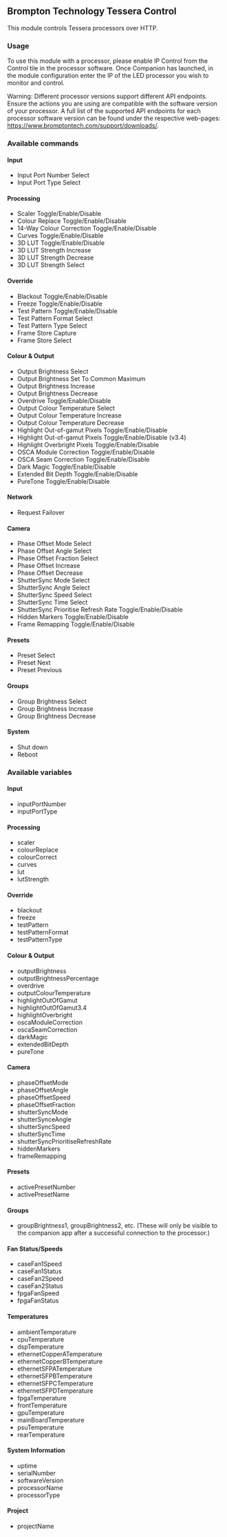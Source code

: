 ## Brompton Technology Tessera Control

This module controls Tessera processors over HTTP.

### Usage
To use this module with a processor, please enable IP Control from the Control tile in the processor software.
Once Companion has launched, in the module configuration enter the IP of the LED processor you wish to monitor and control.

Warning: Different processor versions support different API endpoints. Ensure the actions you are using are compatible with the software version of your processor.
A full list of the supported API endpoints for each processor software version can be found under the respective web-pages:
https://www.bromptontech.com/support/downloads/.

### Available commands
#### Input
- Input Port Number Select
- Input Port Type Select

#### Processing
- Scaler Toggle/Enable/Disable
- Colour Replace Toggle/Enable/Disable
- 14-Way Colour Correction Toggle/Enable/Disable
- Curves Toggle/Enable/Disable
- 3D LUT Toggle/Enable/Disable
- 3D LUT Strength Increase
- 3D LUT Strength Decrease
- 3D LUT Strength Select

#### Override
- Blackout Toggle/Enable/Disable
- Freeze Toggle/Enable/Disable
- Test Pattern Toggle/Enable/Disable
- Test Pattern Format Select
- Test Pattern Type Select
- Frame Store Capture
- Frame Store Select

#### Colour & Output
- Output Brightness Select
- Output Brightness Set To Common Maximum
- Output Brightness Increase
- Output Brightness Decrease
- Overdrive Toggle/Enable/Disable
- Output Colour Temperature Select
- Output Colour Temperature Increase
- Output Colour Temperature Decrease
- Highlight Out-of-gamut Pixels Toggle/Enable/Disable
- Highlight Out-of-gamut Pixels Toggle/Enable/Disable (v3.4)
- Highlight Overbright Pixels Toggle/Enable/Disable
- OSCA Module Correction Toggle/Enable/Disable
- OSCA Seam Correction Toggle/Enable/Disable
- Dark Magic Toggle/Enable/Disable
- Extended Bit Depth Toggle/Enable/Disable
- PureTone Toggle/Enable/Disable

#### Network
- Request Failover

#### Camera
- Phase Offset Mode Select
- Phase Offset Angle Select
- Phase Offset Fraction Select
- Phase Offset Increase
- Phase Offset Decrease
- ShutterSync Mode Select
- ShutterSync Angle Select
- ShutterSync Speed Select
- ShutterSync Time Select
- ShutterSync Prioritise Refresh Rate Toggle/Enable/Disable
- Hidden Markers Toggle/Enable/Disable
- Frame Remapping Toggle/Enable/Disable

#### Presets
- Preset Select
- Preset Next
- Preset Previous

#### Groups
- Group Brightness Select
- Group Brightness Increase
- Group Brightness Decrease

#### System
- Shut down
- Reboot

### Available variables
#### Input
- inputPortNumber
- inputPortType

#### Processing
- scaler
- colourReplace
- colourCorrect
- curves
- lut
- lutStrength

#### Override
- blackout
- freeze
- testPattern
- testPatternFormat
- testPatternType

#### Colour & Output
- outputBrightness
- outputBrightnessPercentage
- overdrive
- outputColourTemperature
- highlightOutOfGamut
- highlightOutOfGamut3.4
- highlightOverbright
- oscaModuleCorrection
- oscaSeamCorrection
- darkMagic
- extendedBitDepth
- pureTone

#### Camera
- phaseOffsetMode
- phaseOffsetAngle
- phaseOffsetSpeed
- phaseOffsetFraction
- shutterSyncMode
- shutterSynceAngle
- shutterSyncSpeed
- shutterSyncTime
- shutterSyncPrioritiseRefreshRate
- hiddenMarkers
- frameRemapping

#### Presets
- activePresetNumber
- activePresetName

#### Groups
- groupBrightness1, groupBrightness2, etc. (These will only be visible to the companion app after a successful connection to the processor.)

#### Fan Status/Speeds
- caseFan1Speed
- caseFan1Status
- caseFan2Speed
- caseFan2Status
- fpgaFanSpeed
- fpgaFanStatus

#### Temperatures
- ambientTemperature
- cpuTemperature
- dspTemperature
- ethernetCopperATemperature
- ethernetCopperBTemperature
- ethernetSFPATemperature
- ethernetSFPBTemperature
- ethernetSFPCTemperature
- ethernetSFPDTemperature
- fpgaTemperature
- frontTemperature
- gpuTemperature
- mainBoardTemperature
- psuTemperature
- rearTemperature

#### System Information
- uptime
- serialNumber
- softwareVersion
- processorName
- processorType

#### Project
- projectName